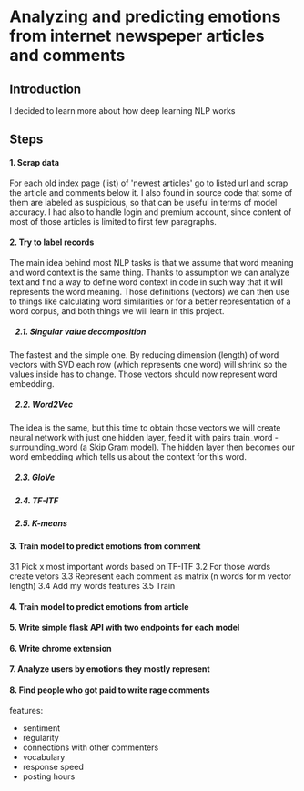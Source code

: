 # Analyzing and predicting emotions from internet newspeper articles and comments

## Introduction

I decided to learn more about how deep learning NLP works

## Steps

#### 1. Scrap data
For each old index page (list) of 'newest articles' go to listed url and scrap the article and comments below it. I also found in source code that some of them are labeled as suspicious, so that can be useful in terms of model accuracy. I had also to handle login and premium account, since content of most of those articles is limited to first few paragraphs.

#### 2. Try to label records
The main idea behind most NLP tasks is that we assume that word meaning and word context is the same thing. Thanks to assumption we can analyze text and find a way to define word context in code in such way that it will represents the word meaning. Those definitions (vectors) we can then use to things like calculating word similarities or for a better representation of a word corpus, and both things we will learn in this project.

##### &nbsp;&nbsp;&nbsp;2.1. Singular value decomposition
The fastest and the simple one. By reducing dimension (length) of word
vectors with SVD each row (which represents one word) will shrink so the
values inside has to change. Those vectors should now represent word embedding.


##### &nbsp;&nbsp;&nbsp;2.2. Word2Vec
The idea is the same, but this time to obtain those vectors we will create neural network with just one hidden layer, feed it with pairs train_word - surrounding_word (a Skip Gram model). The hidden layer then becomes our word embedding which tells us about the context for this word.

##### &nbsp;&nbsp;&nbsp;2.3. GloVe

##### &nbsp;&nbsp;&nbsp;2.4. TF-ITF

##### &nbsp;&nbsp;&nbsp;2.5. K-means


#### 3. Train model to predict emotions from comment

3.1 Pick x most important words based on TF-ITF
3.2 For those words create vetors
3.3 Represent each comment as matrix (n words for m vector length)
3.4 Add my words features
3.5 Train

#### 4. Train model to predict emotions from article

#### 5. Write simple flask API with two endpoints for each model

#### 6. Write chrome extension

#### 7. Analyze users by emotions they mostly represent

#### 8. Find people who got paid to write rage comments

features:
- sentiment
- regularity
- connections with other commenters
- vocabulary
- response speed
- posting hours

